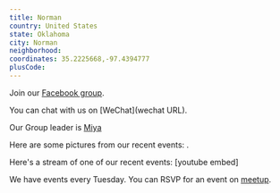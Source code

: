 ```yaml
---
title: Norman
country: United States
state: Oklahoma
city: Norman
neighborhood: 
coordinates: 35.2225668,-97.4394777
plusCode:
---
```

Join our [Facebook group](https://www.facebook.com/groups/freecodecamp.norman/).

You can chat with us on [WeChat](wechat URL).

Our Group leader is [Miya](freecodecamp.org/miya)

Here are some pictures from our recent events:
![]().

Here's a stream of one of our recent events:
[youtube embed]

We have events every Tuesday. You can RSVP for an event on [meetup](meetupurl).
